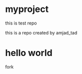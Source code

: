 # myproject
this is test repo

this is a repo created by amjad_tad
<h1>hello world</h1>

<p>fork</p>
